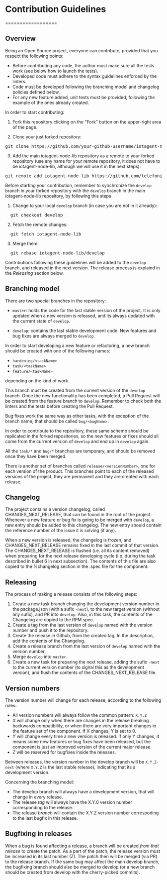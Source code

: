 # Contribution Guidelines
==================
## Overview
Being an Open Source project, everyone can contribute, provided that you respect the following points:
* Before contributing any code, the author must make sure all the tests work (see below how to launch the tests).
* Developed code must adhere to the syntax guidelines enforced by the linters.
* Code must be developed following the branching model and changelog policies defined below.
* For any new feature added, unit tests must be provided, following the example of the ones already created.

In order to start contributing:

1. Fork this repository clicking on the "Fork" button on the upper-right area of the page.

2. Clone your just forked repository:
<pre>
git clone https://github.com/your-github-username/iotagent-node-lib.git
</pre>
3. Add the main iotagent-node-lib repository as a remote to your forked repository (use any name for your remote
repository, it does not have to be iotagent-node-lib, although we will use it in the next steps):
<pre>
git remote add iotagent-node-lib https://github.com/telefonicaid/iotagent-node-lib.git
</pre>

Before starting your contribution, remember to synchronize the `develop` branch in your forked repository with the `develop`
branch in the main iotagent-node-lib repository, by following this steps

1. Change to your local `develop` branch (in case you are not in it already):
<pre>
  git checkout develop
</pre>
2. Fetch the remote changes:
<pre>
  git fetch iotagent-node-lib
</pre>
3. Merge them:
<pre>
  git rebase iotagent-node-lib/develop
</pre>

Contributions following these guidelines will be added to the `develop` branch, and released in the next version. The
release process is explaind in the *Releasing* section below.

## Branching model
There are two special branches in the repository:

* `master`: holds the code for the last stable version of the project. It is only updated when a new version is released,
and its always updated with the current state of `develop`.

* `develop`: contains the last stable development code. New features and bug fixes are always merged to `develop`.

In order to start developing a new feature or refactoring, a new branch should be created with one of the following names:

* `hardening/<taskName>`
* `task/<taskName>`
* `feature/<taskName>`

depending on the kind of work.

This branch must be created from the current version of the `develop` branch. Once the new functionality has been
completed, a Pull Request will be created from the feature branch to `develop`. Remember to check both the linters
and the tests before creating the Pull Request.

Bug fixes work the same way as other tasks, with the exception of the branch name, that should be called `bug/<bugName>`.

In order to contribute to the repository, these same scheme should be replicated in the forked repositories, so the
new features or fixes should all come from the current version of `develop` and end up in `develop` again.

All the `task/*` and `bug/*` branches are temporary, and should be removed once they have been merged.

There is another set of branches called `release/<versionNumber>`, one for each version of the product. This branches
point to each of the released versions of the project, they are permanent and they are created with each release.

## Changelog
The project contains a version changelog, called CHANGES_NEXT_RELEASE, that can be found in the root of the project.
Whenever a new feature or bug fix is going to be merged with `develop`, a new entry should be added to this changelog.
The new entry should contain the reference number of the issue it is solving (if any).

When a new version is released, the changelog is frozen, and CHANGES_NEXT_RELEASE remains fixed in the last commit of
that version. The CHANGES_NEXT_RELEASE is flushed (i.e. all its content removed) when preparing for the next release
developing cycle (i.e. during the task described in bullet 6 in next subsection). The contents of this file are also
copied to the %changelog section in the .spec file for the component.

## Releasing
The process of making a release consists of the following steps:
1. Create a new task branch changing the development version number in the package.json (with a sufix `-next`), to the
new target version (without any sufix), and PR into `develop`. Also, in this task, the contents of the Changelog are
copied to the RPM spec.
2. Create a tag from the last version of `develop` named with the version number and push it to the repository.
3. Create the release in Github, from the created tag. In the description, add the contents of the Changelog.
4. Create a release branch from the last version of `develop` named with the version number.
5. Merge `develop` into `master`.
6. Create a new task for preparing the next release, adding the sufix `-next` to the current version number (to signal
this as the development version), and flush the contents of the CHANGES_NEXT_RELEASE file.

## Version numbers
The version number will change for each release, according to the following rules:

* All version numbers will always follow the common pattern: `X.Y.Z`
* *X* will change only when there are changes in the release breaking backwards compatibility, or when there are
very important changes in the feature set of the component. If X changes, Y is set to 0.
* *Y* will change every time a new version is released. If only Y changes, it means some new features or bug fixes
have been released, but the component is just an improved version of the current major release.
* *Z* will be reserved for bugfixes inside the releases.

Between releases, the version number in the develop branch will be `X.Y.Z-next` (where `X.Y.Z` is the last stable
release), indicating that its a development version.

Concerning the branching model:
* The develop branch will always have a development version, that will change in every release.
* The release *tag* will always have the X.Y.0 version number corresponding to the release.
* The release *branch* will contain the X.Y.Z version number correspoding to the last bugfix in this release.

## Bugfixing in releases
When a bug is found affecting a release, a branch will be created *from that release* to create the patch. As a part
of the patch, the release version must be increased in its last number (Z). The patch then will be merged (via PR)
to the release branch. If the same bug may affect the main develop branch, the bugfixing branch should also be merged
to develop (or a new branch should be created from develop with the cherry-picked commits).

